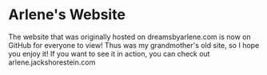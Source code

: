 # Arlene's Website
The website that was originally hosted on dreamsbyarlene.com is now on GitHub for everyone to view! Thus was my grandmother's old site, so I hope you enjoy it! If you want to see it in action, you can check out arlene.jackshorestein.com
